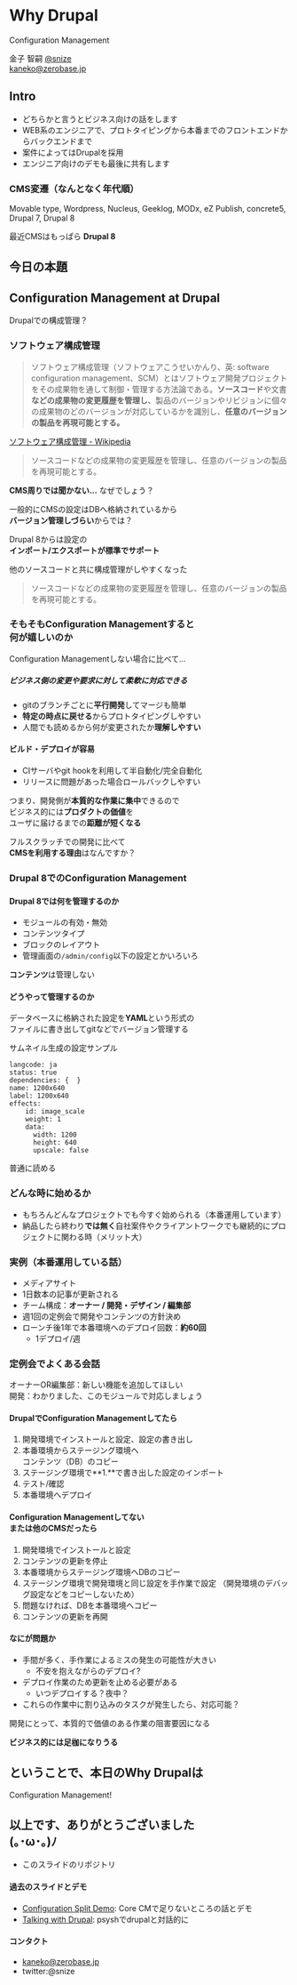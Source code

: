 # Why Drupal
Configuration Management

金子 智嗣
[@snize](https://twitter.com/snize)<br>
kaneko@zerobase.jp<br>


## Intro

- どちらかと言うとビジネス向けの話をします
- WEB系のエンジニアで、プロトタイピングから本番までのフロントエンドからバックエンドまで
- 案件によってはDrupalを採用
- エンジニア向けのデモも最後に共有します


### CMS変遷（なんとなく年代順）

Movable type, Wordpress, Nucleus, Geeklog, MODx, eZ Publish, concrete5, Drupal 7, Drupal 8

最近CMSはもっぱら **Drupal 8**



## 今日の本題

## **Configuration Management** at Drupal


Drupalでの構成管理？


### ソフトウェア構成管理

> ソフトウェア構成管理（ソフトウェアこうせいかんり、英: software configuration management、SCM）とはソフトウェア開発プロジェクトをその成果物を通して制御・管理する方法論である。**ソースコード**や文書**などの成果物の変更履歴を管理し**、製品のバージョンやリビジョンに個々の成果物のどのバージョンが対応しているかを識別し、**任意のバージョンの製品を再現可能とする。**

[ソフトウェア構成管理 - Wikipedia](https://ja.wikipedia.org/wiki/%E3%82%BD%E3%83%95%E3%83%88%E3%82%A6%E3%82%A7%E3%82%A2%E6%A7%8B%E6%88%90%E7%AE%A1%E7%90%86)


> ソースコードなどの成果物の変更履歴を管理し、任意のバージョンの製品を再現可能とする。

**CMS周りでは聞かない...** なぜでしょう？


一般的にCMSの設定はDBへ格納されているから<br>**バージョン管理しづらい**からでは？


Drupal 8からは設定の<br>**インポート/エクスポートが標準でサポート**


他のソースコードと共に構成管理がしやすくなった

> ソースコードなどの成果物の変更履歴を管理し、任意のバージョンの製品を再現可能とする。


### そもそもConfiguration Managementすると<br>何が嬉しいのか

Configuration Managementしない場合に比べて...


##### ビジネス側の変更や要求に対して柔軟に対応できる

- gitのブランチごとに**平行開発**してマージも簡単
- **特定の時点に戻せる**からプロトタイピングしやすい
- 人間でも読めるから何が変更されたか**理解しやすい**


#### ビルド・デプロイが容易

- CIサーバやgit hookを利用して半自動化/完全自動化
- リリースに問題があった場合ロールバックしやすい


つまり、開発側が**本質的な作業に集中**できるので<br>
ビジネス的には**プロダクトの価値**を<br>ユーザに届けるまでの**距離が短くなる**


フルスクラッチでの開発に比べて<br>
**CMSを利用する理由**はなんですか？



### Drupal 8でのConfiguration Management


#### Drupal 8では何を管理するのか

- モジュールの有効・無効
- コンテンツタイプ
- ブロックのレイアウト
- 管理画面の`/admin/config`以下の設定とかいろいろ

**コンテンツ**は管理しない


#### どうやって管理するのか

データベースに格納された設定を**YAML**という形式の<br />ファイルに書き出してgitなどでバージョン管理する


サムネイル生成の設定サンプル

```
langcode: ja
status: true
dependencies: {  }
name: 1200x640
label: 1200x640
effects:
    id: image_scale
    weight: 1
    data:
      width: 1200
      height: 640
      upscale: false
```
普通に読める


### どんな時に始めるか

- もちろんどんなプロジェクトでも今すぐ始められる（本番運用しています）
- 納品したら終わり**では無く**自社案件やクライアントワークでも継続的にプロジェクトに関わる時（メリット大）



### 実例（本番運用している話）

- メディアサイト
- 1日数本の記事が更新される
- チーム構成：**オーナー / 開発・デザイン / 編集部**
- 週1回の定例会で開発やコンテンツの方針決め
- ローンチ後1年で本番環境へのデプロイ回数：**約60回**
  - 1デプロイ/週


### 定例会でよくある会話

オーナーOR編集部：新しい機能を追加してほしい<br>
開発：わかりました、このモジュールで対応しましょう


#### DrupalでConfiguration Managementしてたら

1. 開発環境でインストールと設定、設定の書き出し
2. 本番環境からステージング環境へ<br>コンテンツ（DB）のコピー
3. ステージング環境で**1.**で書き出した設定のインポート
4. テスト/確認
5. 本番環境へデプロイ


#### Configuration Managementしてない<br>または他のCMSだったら

1. 開発環境でインストールと設定
2. コンテンツの更新を停止<!-- .element: class="fragment highlight-red" data-fragment-index="1" -->
2. 本番環境からステージング環境へDBのコピー
3. ステージング環境で開発環境と同じ設定を手作業で設定<!-- .element: class="fragment highlight-red" data-fragment-index="1" -->
（開発環境のデバッグ設定などをコピーしないため）
5. 問題なければ、DBを本番環境へコピー
6. コンテンツの更新を再開<!-- .element: class="fragment highlight-red" data-fragment-index="1" -->


#### なにが問題か

- 手間が多く、手作業によるミスの発生の可能性が大きい
  - 不安を抱えながらのデプロイ?
- デプロイ作業のため更新を止める必要がある
  - いつデプロイする？夜中？
- これらの作業中に割り込みのタスクが発生したら、対応可能？

開発にとって、本質的で価値のある作業の阻害要因になる<br>
<!-- .element: class="fragment" data-fragment-index="1" -->
**ビジネス的には足枷になりうる**
<!-- .element: class="fragment" data-fragment-index="2" -->


## ということで、本日のWhy Drupalは
Configuration Management!
 


## 以上です、ありがとうございました<br /> (｡･ω･｡)ﾉ

- このスライドのリポジトリ


#### 過去のスライドとデモ

- [Configuration Split Demo](https://github.com/snize/demo-config-split): Core CMで足りないところの話とデモ
- [Talking with Drupal](https://github.com/snize/demo_drupal-psysh): psyshでdrupalと対話的に

#### コンタクト

- kaneko@zerobase.jp
- twitter:@snize